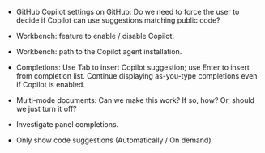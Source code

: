 
- GitHub Copilot settings on GitHub: Do we need to force the user to decide if
  Copilot can use suggestions matching public code?

- Workbench: feature to enable / disable Copilot.

- Workbench: path to the Copilot agent installation.

- Completions: Use Tab to insert Copilot suggestion; use Enter to insert from
  completion list. Continue displaying as-you-type completions even if Copilot is
  enabled.

- Multi-mode documents: Can we make this work? If so, how? Or, should we just turn it off?

- Investigate panel completions.

- Only show code suggestions (Automatically / On demand)
